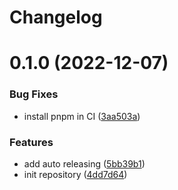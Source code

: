 # Changelog

# 0.1.0 (2022-12-07)


### Bug Fixes

* install pnpm in CI ([3aa503a](https://gitlab.com/Evionica_DEV/frontend-core/commit/3aa503a52be79a11ee58a6e5397ac45826444d09))


### Features

* add auto releasing ([5bb39b1](https://gitlab.com/Evionica_DEV/frontend-core/commit/5bb39b1148b77abcbb497dd3e265688ab7e6b7a3))
* init repository ([4dd7d64](https://gitlab.com/Evionica_DEV/frontend-core/commit/4dd7d64330c0f281717bfdb5819273cc85dffc15))
